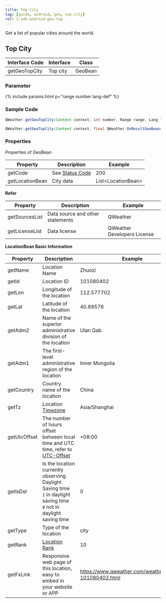 ```yaml
---
title: Top City
tag: [guide, android, geo, top-city]
ref: 2-sdk-android-geo-top
---
```


Get a list of popular cities around the world.


## Top City

| Interface Code| Interface  | Class |
| ------------ | ------------- | ------- |
| getGeoTopCity| Top city  | GeoBean |

### Parameter

{% include params.html p="range number lang-def" %}

### Sample Code

```java
QWeather.getGeoTopCity(Context context, int number, Range range, Lang lang, final QWeather.OnResultGeoBeansListener listener);

QWeather.getGeoTopCity(Context context, final QWeather.OnResultGeoBeansListener listener);
```

### Properties

Properties of GeoBean

| Property | Description | Example |
| --------------- | -------- | ------------------------ |
| getCode | See [Status Code](/en/docs/resource/status-code/) | 200 |
| getLocationBean | City data | List&lt;LocationBean&gt; |


**Refer**

| Property | Description | Example |
| -------------- | ------------ | ------------------ |
| getSourcesList | Data source and other statements | QWeather |
| getLicenseList | Data license | QWeather Developers License |


**LocationBean Basic Information**

| Property | Description | Example |
| ------------ | ------------------------------------------- | ------------- |
| getName | Location Name | Zhuozi |
| getId | Location ID | 101080402 |
| getLon | Longitude of the location | 112.577702 |
| getLat | Latitude of the location| 40.89576 |
| getAdm2 | Name of the superior administrative division of the location | Ulan Qab |
| getAdm1 | The first-level administrative region of the location | Inner Mongolia |
| getCountry | Country name of the location | China |
| getTz | Location [Timezone](/en/docs/resource/glossary/#timezone) | Asia/Shanghai |
| getUtcOffset | The number of hours offset between local time and UTC time, refer to [UTC-Offset](/en/docs/resource/glossary/#utc-offset) | +08:00 |
| getIsDst | Is the location currently observing Daylight Saving time<br />`1` in daylight saving time <br /> `0` not in daylight saving time | 0 |
| getType | Type of the location | city |
| getRank | [Location Rank](/en/docs/resource/glossary/#rank) | 10 |
| getFxLink | Responsive web page of this location, easy to embed in your website or APP | https://www.qweather.com/weather/zhuozi-101080402.html |
